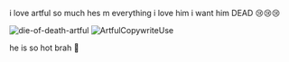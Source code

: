 i love artful so much hes m everything i love him i want him DEAD 😢😢😢

![die-of-death-artful](https://github.com/user-attachments/assets/a469e2b0-6b8f-42cb-b38a-60182fef2f9b)
![ArtfulCopywriteUse](https://github.com/user-attachments/assets/508f7d0f-129d-4ef2-91b2-94196cb5f7e7)

he is so hot brah 🤤
